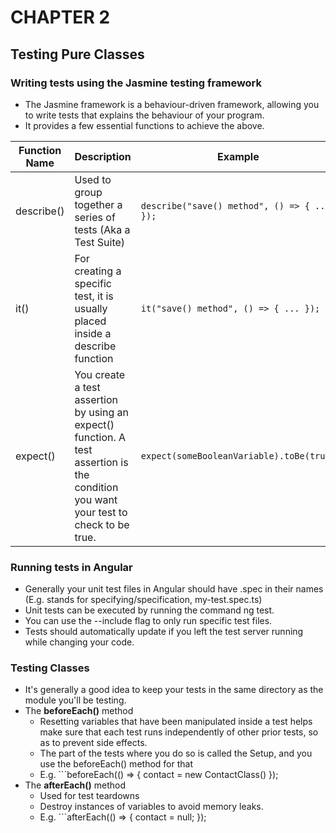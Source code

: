 # CHAPTER 2
## Testing Pure Classes 

### Writing tests using the Jasmine testing framework
- The Jasmine framework is a behaviour-driven framework, allowing you to write tests that explains the behaviour of your program.
- It provides a few essential functions to achieve the above.
&nbsp;

Function Name|Description|Example|
---|---|---|
describe()|Used to group together a series of tests (Aka a Test Suite)|``` describe("save() method", () => { ... }); ```
it()|For creating a specific test, it is usually placed inside a describe function|``` it("save() method", () => { ... }); ```
expect()|You create a test assertion by using an expect() function. A test assertion is the condition you want your test to check to be true.|```expect(someBooleanVariable).toBe(true)```

### Running tests in Angular
- Generally your unit test files in Angular should have .spec in their names (E.g. stands for specifying/specification, my-test.spec.ts)
- Unit tests can be executed by running the command ng test.
- You can use the --include flag to only run specific test files.
- Tests should automatically update if you left the test server running while changing your code.

### Testing Classes
- It's generally a good idea to keep your tests in the same directory as the module you'll be testing.
- The __beforeEach()__ method
    - Resetting variables that have been manipulated inside a test helps make sure that each test runs independently of other prior tests, so as to prevent side effects.
    - The part of the tests where you do so is called the Setup, and you use the beforeEach() method for that
    - E.g. ```beforeEach(() => { contact = new ContactClass() });
- The __afterEach()__ method
    - Used for test teardowns
    - Destroy instances of variables to avoid memory leaks.
    - E.g. ```afterEach(() => { contact = null; });
